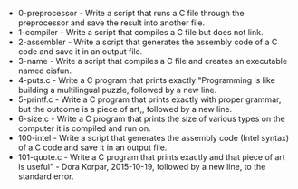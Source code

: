 <ul>
<li>0-preprocessor - Write a script that runs a C file through the preprocessor and save the result into another file.</li>
<li>1-compiler - Write a script that compiles a C file but does not link.</li>
<li>2-assembler - Write a script that generates the assembly code of a C code and save it in an output file.</li>
<li>3-name - Write a script that compiles a C file and creates an executable named cisfun.</li>
<li>4-puts.c - Write a C program that prints exactly "Programming is like building a multilingual puzzle, followed by a new line.</li>
<li>5-printf.c - Write a C program that prints exactly with proper grammar, but the outcome is a piece of art,, followed by a new line.</li>
<li>6-size.c - Write a C program that prints the size of various types on the computer it is compiled and run on.</li>
<li>100-intel - Write a script that generates the assembly code (Intel syntax) of a C code and save it in an output file.</li>
<li>101-quote.c - Write a C program that prints exactly and that piece of art is useful" - Dora Korpar, 2015-10-19, followed by a new line, to the standard error.</li>
  </ul>
